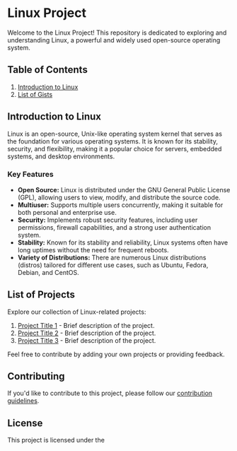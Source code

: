 # Linux Project

Welcome to the Linux Project! This repository is dedicated to exploring and understanding Linux, a powerful and widely used open-source operating system.

## Table of Contents

1. [Introduction to Linux](https://gist.github.com/abhiyanshh27/3d61f962b39e6c02415f0214a5ff7aec)
2. [List of Gists](#list-of-gists)

## Introduction to Linux

Linux is an open-source, Unix-like operating system kernel that serves as the foundation for various operating systems. It is known for its stability, security, and flexibility, making it a popular choice for servers, embedded systems, and desktop environments.

### Key Features

- **Open Source:** Linux is distributed under the GNU General Public License (GPL), allowing users to view, modify, and distribute the source code.
- **Multiuser:** Supports multiple users concurrently, making it suitable for both personal and enterprise use.
- **Security:** Implements robust security features, including user permissions, firewall capabilities, and a strong user authentication system.
- **Stability:** Known for its stability and reliability, Linux systems often have long uptimes without the need for frequent reboots.
- **Variety of Distributions:** There are numerous Linux distributions (distros) tailored for different use cases, such as Ubuntu, Fedora, Debian, and CentOS.


## List of Projects

Explore our collection of Linux-related projects:

1. [Project Title 1](#) - Brief description of the project.
2. [Project Title 2](#) - Brief description of the project.
3. [Project Title 3](#) - Brief description of the project.

Feel free to contribute by adding your own projects or providing feedback.


## Contributing

If you'd like to contribute to this project, please follow our [contribution guidelines](CONTRIBUTING.md).

## License

This project is licensed under the 
